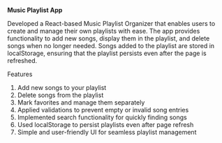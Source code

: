 **Music Playlist App**

Developed a React-based Music Playlist Organizer that enables users to create and manage their own playlists with ease. The app provides functionality to add new songs, display them in the playlist, and delete songs when no longer needed. Songs added to the playlist are stored in localStorage, ensuring that the playlist persists even after the page is refreshed.

Features

1. Add new songs to your playlist
2. Delete songs from the playlist
3. Mark favorites and manage them separately
4. Applied validations to prevent empty or invalid song entries
5. Implemented search functionality for quickly finding songs
6. Used localStorage to persist playlists even after page refresh
7. Simple and user-friendly UI for seamless playlist management
